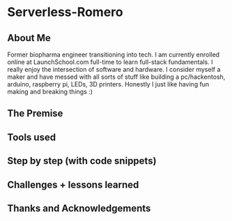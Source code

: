 # Serverless-Romero

## About Me
Former biopharma engineer transitioning into tech. I am currently enrolled online at LaunchSchool.com full-time to learn full-stack fundamentals. I really enjoy the intersection of software and hardware. I consider myself a maker and have messed with all sorts of stuff like building a pc/hackentosh, arduino, raspberry pi, LEDs, 3D printers. Honestly I just like having fun making and breaking things :)

## The Premise

## Tools used

## Step by step (with code snippets)

## Challenges + lessons learned

## Thanks and Acknowledgements
